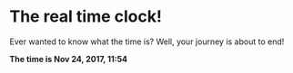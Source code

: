 # The real time clock!

Ever wanted to know what the time is? Well, your journey is about to end!

**The time is Nov 24, 2017, 11:54**
